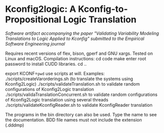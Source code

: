 # Kconfig2logic: A Kconfig-to-Propositional Logic Translation

*Software artifact accompanying the paper "Validating Variability Modeling Translations to Logic Applied to Kconfig" submitted to the Empirical Software Engineering journal*

Requires recent versions of flex, bison, gperf and GNU xargs. Tested on Linux and macOS.
Compilation instructions:
cd code
make
enter root password to install CUDD libraries.
cd ..

export KCONF=`pwd`
use scripts at will. Examples:
./scripts/createVarorderings.sh (to translate the systems using Kconfig2Logic)
./scripts/validateTranslation.sh <system name> <number of configs> to validate random configurations of Kconfig2Logic translation
./scripts/validaTranslationConcurrent.sh <system name> <number of configs> <number of threads> to validate random configurations of Kconfig2Logic translation using several threads
./scripts/validateKconfigReader.sh <system name> <number of configs> to validate KconfigReader translation

The programs in the bin directory can also be used. Type the name to see the documentation. BDD file names must not include the extension (.dddmp)

